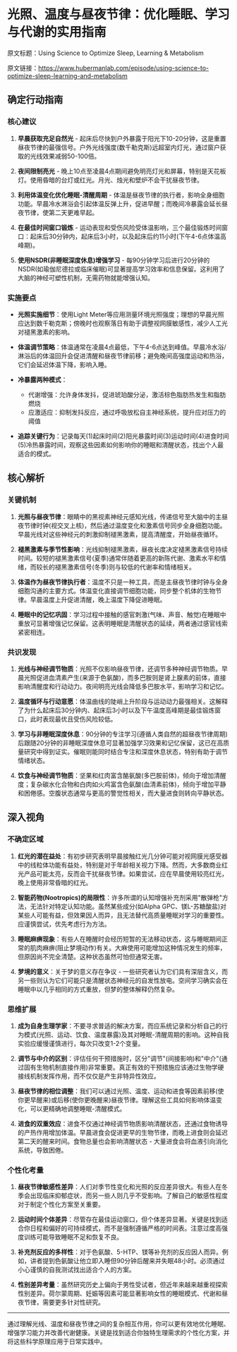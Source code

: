 # 光照、温度与昼夜节律：优化睡眠、学习与代谢的实用指南

原文标题：Using Science to Optimize Sleep, Learning & Metabolism

原文链接：https://www.hubermanlab.com/episode/using-science-to-optimize-sleep-learning-and-metabolism

## 确定行动指南

### 核心建议
1. **早晨获取充足自然光** - 起床后尽快到户外暴露于阳光下10-20分钟，这是重置昼夜节律的最强信号。户外光线强度(数千勒克斯)远超室内灯光，通过窗户获取的光线效果减弱50-100倍。
   
2. **夜间限制亮光** - 晚上10点至凌晨4点期间避免明亮灯光和屏幕，特别是天花板灯。使用昏暗的台灯或红光。月光、烛光和壁炉不会干扰昼夜节律。

3. **利用体温变化优化睡眠-清醒周期** - 体温是昼夜节律的执行者，影响全身细胞功能。早晨冷水淋浴会引起体温反弹上升，促进早醒；而晚间冷暴露会延长昼夜节律，使第二天更难早起。

4. **在最佳时间窗口锻炼** - 运动表现和受伤风险受体温影响，三个最佳锻炼时间窗口：起床后30分钟内，起床后3小时，以及起床后约11小时(下午4-6点体温高峰期)。

5. **使用NSDR(非睡眠深度休息)增强学习** - 每90分钟学习后进行20分钟的NSDR(如瑜伽尼德拉或临床催眠)可显著提高学习效率和信息保留。这利用了大脑的神经可塑性机制，无需药物就能增强认知。

### 实施要点
- **光照实施细节**：使用Light Meter等应用测量环境光照强度；理想的早晨光照应达到数千勒克斯；傍晚时也观察落日有助于调整视网膜敏感性，减少人工光对褪黑激素的影响。

- **体温调节策略**：体温通常在凌晨4点最低，下午4-6点达到峰值。早晨冷水浴/淋浴后的体温回升会促进清醒和昼夜节律前移；避免晚间高强度运动和热浴，它们会延迟体温下降，影响入睡。

- **冷暴露两种模式**：
  * 代谢增强：允许身体发抖，促进琥珀酸分泌，激活棕色脂肪热发生和脂肪燃烧
  * 应激适应：抑制发抖反应，通过呼吸放松自主神经系统，提升应对压力的阈值

- **追踪关键行为**：记录每天(1)起床时间(2)阳光暴露时间(3)运动时间(4)进食时间(5)冷热暴露时间，观察这些因素如何影响你的睡眠和清醒状态，找出个人最适合的模式。

## 核心解析

### 关键机制
1. **光照与昼夜节律**：眼睛中的黑视素神经元感知光线，传递信号至大脑中的主昼夜节律时钟(视交叉上核)，然后通过温度变化和激素信号同步全身细胞功能。早晨光线对这些神经元的刺激抑制褪黑激素，提高清醒度，开始昼夜循环。

2. **褪黑激素与季节性影响**：光线抑制褪黑激素，昼夜长度决定褪黑激素信号持续时间。较短的褪黑激素信号(夏季)通常伴随着更高的新陈代谢、激素水平和情绪，而较长的褪黑激素信号(冬季)则与较低的代谢率和情绪相关。

3. **体温作为昼夜节律执行者**：温度不只是一种工具，而是主昼夜节律时钟与全身细胞沟通的主要方式。体温变化直接调节细胞功能，同步整个机体的生物节律。早晨温度上升促进清醒，晚上温度下降促进睡眠。

4. **睡眠中的记忆巩固**：学习过程中接触的感官刺激(气味、声音、触觉)在睡眠中重放可显著增强记忆保留。这表明睡眠是清醒状态的延续，两者通过感官线索紧密相连。

### 共识发现
1. **光线与神经调节物质**：光照不仅影响昼夜节律，还调节多种神经调节物质。早晨光照促进血清素产生(来源于色氨酸)，而多巴胺则是肾上腺素的前体，直接影响清醒度和行动动力。夜间明亮光线会降低多巴胺水平，影响学习和记忆。

2. **温度循环与行动意愿**：体温曲线的陡峭上升阶段与运动动力最强相关。这解释了为什么起床后30分钟内、起床后3小时以及下午温度高峰期是最佳锻炼窗口，此时表现最优且受伤风险较低。

3. **学习与非睡眠深度休息**：90分钟的专注学习(遵循人类自然的超昼夜节律周期)后跟随20分钟的非睡眠深度休息可显著加强学习效果和记忆保留，这已在高质量研究中得到证实。催眠则能同时结合专注和深度休息状态，特别有助于调节情绪状态。

4. **饮食与神经调节物质**：坚果和红肉富含酪氨酸(多巴胺前体)，倾向于增加清醒度；复杂碳水化合物和白肉如火鸡富含色氨酸(血清素前体)，倾向于增加平静和困倦感。空腹状态通常与更高的警觉性相关，而大量进食则转向平静状态。

## 深入视角

### 不确定区域
1. **红光的潜在益处**：有初步研究表明早晨接触红光几分钟可能对视网膜光感受器中的线粒体功能有益处，特别是对于年龄相关视力下降。然而，大多数商业红光产品可能太亮，反而会干扰昼夜节律。如果尝试，应在早晨使用较亮红光，晚上使用非常昏暗的红光。

2. **智能药物(Nootropics)的局限性**：许多所谓的认知增强补充剂采用"散弹枪"方法，无法针对特定认知功能。虽然某些成分(如Alpha GPC、镁L-苏糖酸盐)对某些人可能有益，但效果因人而异，且无法替代高质量睡眠对学习的重要性。应谨慎尝试，优先考虑行为方法。

3. **睡眠麻痹现象**：有些人在睡醒时会经历短暂的无法移动状态，这与睡眠期间正常的肌肉麻痹(阻止梦境动作)有关。大麻使用可能增加这种情况发生的频率，但原因尚不完全清楚。这种状态虽然可怕但通常无害。

4. **梦境的意义**：关于梦的意义存在争议 - 一些研究者认为它们具有深层含义，而另一些则认为它们可能只是清醒状态神经元的自发性放电。空间学习确实会在睡眠中以几乎相同的方式重放，但梦的整体解释仍然复杂。

### 思维扩展
1. **成为自身生理学家**：不要寻求普适的解决方案，而应系统记录和分析自己的行为模式(光照、运动、饮食、温度暴露)及其对睡眠-清醒周期的影响。这种自我实验应缓慢谨慎进行，每次只改变1-2个变量。

2. **调节与中介的区别**：评估任何干预措施时，区分"调节"(间接影响)和"中介"(通过固有生物机制直接作用)非常重要。真正有效的干预措施应该通过生物学硬接线机制发挥作用，而不仅仅是产生非特异性效应。

3. **昼夜节律的相位调整**：我们可以通过光照、温度、运动和进食等因素前移(使你更早醒来)或后移(使你更晚醒来)昼夜节律。理解这些工具如何影响体温变化，可以更精确地调整睡眠-清醒模式。

4. **进食的双重效应**：进食不仅通过神经调节物质影响清醒状态，还通过食物诱导的产热作用增加体温。早晨进食会促进更早的生物节律，而晚上进食则会延迟第二天的醒来时间。食物总量也会影响清醒状态 - 大量进食会将血液引向消化系统，导致困倦。

### 个性化考量
1. **昼夜节律敏感性差异**：人们对季节性变化和光照的反应差异很大。有些人在冬季会出现临床抑郁症状，而另一些人则几乎不受影响。了解自己的敏感性程度对于制定个性化方案至关重要。

2. **运动时间个体差异**：尽管存在最佳运动窗口，但个体差异显著。关键是找到适合你日程和偏好的可持续模式，而不是强制遵循严格的时间表。注意过度高强度训练可能导致睡眠不足和恢复不良。

3. **补充剂反应的多样性**：对于色氨酸、5-HTP、镁等补充剂的反应因人而异。例如，讲者提到色氨酸让他立即入睡但90分钟后醒来并失眠48小时。必须通过小心谨慎的自我测试找出适合个人的方案。

4. **性别差异考量**：虽然研究历史上偏向于男性受试者，但近年来越来越重视探索性别差异。荷尔蒙周期、妊娠等因素可能显著影响女性的睡眠模式、代谢和昼夜节律，需要更多针对性研究。

---

通过理解光线、温度和昼夜节律之间的复杂相互作用，你可以更有效地优化睡眠、增强学习能力并改善代谢健康。关键是找到适合你独特生理需求的个性化方案，并将这些科学原理应用于日常实践中。
